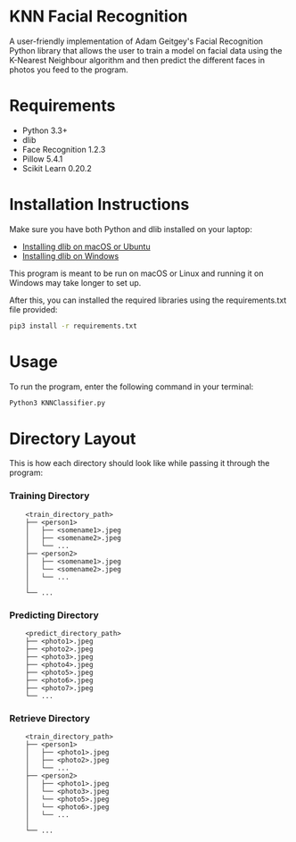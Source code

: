 # KNN Facial Recognition
A user-friendly implementation of Adam Geitgey's Facial Recognition Python library that allows the user to train a model on facial data using the K-Nearest Neighbour algorithm and then predict the different faces in photos you feed to the program.

# Requirements
- Python 3.3+
- dlib
- Face Recognition 1.2.3
- Pillow 5.4.1
- Scikit Learn 0.20.2

# Installation Instructions
Make sure you have both Python and dlib installed on your laptop:
- [Installing dlib on macOS or Ubuntu](https://gist.github.com/ageitgey/629d75c1baac34dfa5ca2a1928a7aeaf)
- [Installing dlib on Windows](https://github.com/ageitgey/face_recognition/issues/175#issue-257710508)

This program is meant to be run on macOS or Linux and running it on Windows may take longer to set up.

After this, you can installed the required libraries using the requirements.txt file provided:
```bash
pip3 install -r requirements.txt
```

# Usage
To run the program, enter the following command in your terminal:
```bash
Python3 KNNClassifier.py
```

# Directory Layout
This is how each directory should look like while passing it through the program:
### Training Directory

        <train_directory_path>
        ├── <person1>      
        │   ├── <somename1>.jpeg      
        │   ├── <somename2>.jpeg       
        │   └── ...      
        ├── <person2>        
        │   ├── <somename1>.jpeg        
        │   └── <somename2>.jpeg 
        │   └── ...
        │
        └── ...
        
### Predicting Directory

        <predict_directory_path>
        ├── <photo1>.jpeg      
        ├── <photo2>.jpeg 
        ├── <photo3>.jpeg 
        ├── <photo4>.jpeg       
        ├── <photo5>.jpeg         
        ├── <photo6>.jpeg         
        ├── <photo7>.jpeg  
        └── ...
        
### Retrieve Directory

        <train_directory_path>
        ├── <person1>      
        │   ├── <photo1>.jpeg      
        │   ├── <photo2>.jpeg       
        │   └── ...     
        ├── <person2>        
        │   ├── <photo1>.jpeg        
        │   └── <photo3>.jpeg
        │   └── <photo5>.jpeg
        │   └── <photo6>.jpeg
        │   └── ... 
        │
        └── ... 
        
